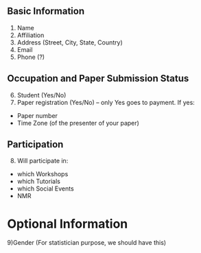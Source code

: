 ## Basic Information
1) Name
2) Affiliation
3) Address (Street, City, State, Country)  
4) Email
5) Phone (?)


## Occupation and Paper Submission Status
6) Student (Yes/No)
7) Paper registration (Yes/No) – only Yes goes to payment. If yes:
+ Paper number 
+ Time Zone (of the presenter of your paper)

## Participation
8) Will participate in:
+ which Workshops  
+ which Tutorials
+ which Social Events  
+ NMR 

# Optional Information
9)Gender (For statistician purpose, we should have this)